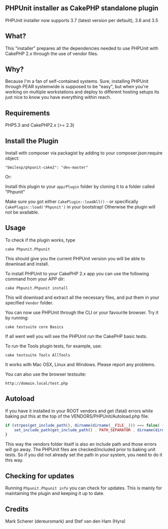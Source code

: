 ## PHPUnit installer as CakePHP standalone plugin

PHPUnit installer now supports
3.7 (latest version per default), 3.6 and 3.5

## What?

This "installer" prepares all the dependencies needed to use PHPUnit with CakePHP 2.x through the use of vendor files.

## Why?

Because I'm a fan of self-contained systems. Sure, installing PHPUnit through PEAR systemwide is supposed to be "easy", but when you're working on multiple workstations and deploy to different hosting setups its just nice to know you have everything within reach.

## Requirements

PHP5.3 and CakePHP2.x (>= 2.3)

## Install the Plugin

Install with composer via packagist by adding to your composer.json:require object:  

	"bmilesp/phpunit-cake2": "dev-master"

Or:

Install this plugin to your `app/Plugin` folder by cloning it to a folder called "Phpunit"

Make sure you got either `CakePlugin::loadAll()` - or specifically `CakePlugin::load('Phpunit')` in your bootstrap!
Otherwise the plugin will not be available.

## Usage

To check if the plugin works, type

	cake Phpunit.Phpunit

This should give you the current PHPUnit version you will be able to download and install.

To install PHPUnit to your CakePHP 2.x app you can use the following command from your APP dir:

	cake Phpunit.Phpunit install

This will download and extract all the necessary files, and put them in your specified `Vendor` folder.

You can now use PHPUnit through the CLI or your favourite browser. Try it by running:

	cake testsuite core Basics

If all went well you will see the PHPUnit run the CakePHP basic tests.

To run the Tools plugin tests, for example, use:

	cake testsuite Tools AllTools

It works with Mac OSX, Linux and Windows. Please report any problems.

You can also use the browser testsuite:

	http://domain.local/test.php

## Autoload

If you have it installed in your ROOT vendors and get (fatal) errors while baking put this at the top of the VENDORS/PHPUnit/Autoload.php file:

```php
if (strpos(get_include_path(), dirname(dirname(__FILE__))) === false) {
	set_include_path(get_include_path() . PATH_SEPARATOR . dirname(dirname(__FILE__)));
}
```

This way the vendors folder itself is also an include path and those errors will go away.
The PHPUnit files are checked/included prior to baking unit tests. So if you did not already set the path in your system, you need to do it this way.

## Checking for updates

Running `Phpunit.Phpunit info` you can check for updates. This is mainly for maintaining the plugin and keeping it up to date.

## Credits

Mark Scherer (dereuromark) and Stef van den Ham (Hyra)
